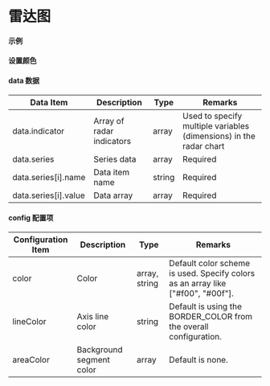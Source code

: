 # 雷达图

#### 示例
<vuep template="#simple"></vuep>

<script v-pre type="text/x-template" id="simple">
<template>
    <e-radar :data="data" style="width: 400px; height: 400px;background: #04233c;" 
		:config="{
			lineColor: '#167374',
			symbolColor: '#fff'
		}"></e-radar>
</template>

<script>
  export default {
	created () {
		this.$xEchart.setChartConfig({
			THEME_COLOR: 'dark'
		});
	},
    data () {
      return {
        data: {
            indicator: [
                '东',
                '东南',
                '南',
                '西南',
                '西',
                '西北',
                '北',
                '东北'
            ],
            series: [
                { name: '类A', value: [28, 20, 36, 25, 12, 8, 19, 15] },
                { name: '类B', value: [21, 22, 33, 22, 10, 5, 12, 11] }
            ]
        }
      }
    }
  }
</script>
</script>

#### 设置颜色
<vuep template="#simple_1"></vuep>

<script v-pre type="text/x-template" id="simple_1">
<template>
    <e-radar 
        :data="data"
        style="width: 400px; height: 400px;"
    ></e-radar>
</template>

<script>
  export default {
	created () {
	  	this.$xEchart.setChartConfig({
	  		THEME_COLOR: 'light'
	  	});
	},
    data () {
      return {
        data: {
            indicator: [
                '东',
                '东南',
                '南',
                '西南',
                '西',
                '西北',
                '北',
                '东北'
            ],
            series: [
                { name: '类A', value: [28, 20, 36, 25, 12, 8, 19, 15] },
                { name: '类B', value: [21, 22, 33, 22, 10, 5, 12, 11] }
            ]
        }
      }
    }
  }
</script>
</script>

#### data 数据

| Data Item                     | Description                 | Type   | Remarks  |
| ----------------------------- | --------------------------- | ------ | -------- |
| data.indicator                | Array of radar indicators   | array  | Used to specify multiple variables (dimensions) in the radar chart |
| data.series                   | Series data                 | array  | Required |
| data.series[i].name           | Data item name              | string | Required |
| data.series[i].value          | Data array                  | array  | Required |

#### config 配置项

| Configuration Item | Description                          | Type          | Remarks                                                      |
| ------------------ | ------------------------------------ | ------------- | ------------------------------------------------------------ |
| color              | Color                                | array, string | Default color scheme is used. Specify colors as an array like ["#f00", "#00f"]. |
| lineColor          | Axis line color                      | string        | Default is using the BORDER_COLOR from the overall configuration. |
| areaColor          | Background segment color             | array         | Default is none.                                             |
